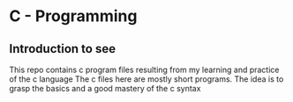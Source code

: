 # C - Programming
## Introduction to see
This repo contains c program files resulting from my learning and practice of the c language
The c files here are mostly short programs.
The idea is to grasp the basics and a good mastery of the c syntax
